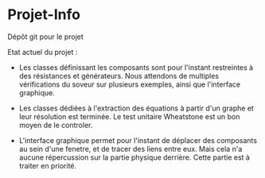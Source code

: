 # Projet-Info
Dépôt git pour le projet

Etat actuel du projet :

- Les classes définissant les composants sont pour l'instant restreintes
à des résistances et générateurs. Nous attendons de multiples vérifications
du soveur sur plusieurs exemples, ainsi que l'interface graphique.

- Les classes dédiées à l'extraction des équations à partir d'un graphe
et leur résolution est terminée. Le test unitaire Wheatstone est un bon
moyen de le controler.

- L'interface graphique permet pour l'instant de déplacer des composants au
sein d'une fenetre, et de tracer des liens entre eux. Mais cela n'a aucune
répercussion sur la partie physique derrière. Cette partie est à traiter en
priorité.